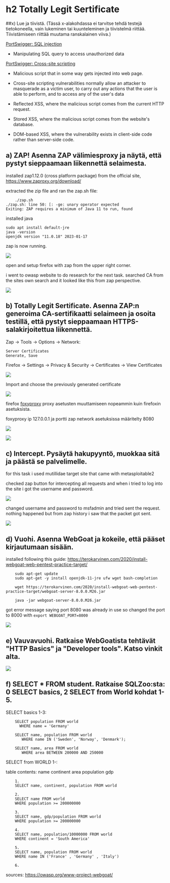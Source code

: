 # h2 Totally Legit Sertificate

##x) Lue ja tiivistä. (Tässä x-alakohdassa ei tarvitse tehdä testejä tietokoneella, vain lukeminen tai kuunteleminen ja tiivistelmä riittää. Tiivistämiseen riittää muutama ranskalainen viiva.)

[PortSwigger: SQL injection](https://portswigger.net/web-security/sql-injection)

- Manipulating SQL query to access unauthorized data 

[PortSwigger: Cross-site scripting](https://portswigger.net/web-security/cross-site-scripting)

- Malicious script that in some way gets injected into web page.

- Cross-site scripting vulnerabilities normally allow an attacker to masquerade as a victim user, to carry out any actions that the user is able to perform, and to access any of the user's data

- Reflected XSS, where the malicious script comes from the current HTTP request.

- Stored XSS, where the malicious script comes from the website's database.

- DOM-based XSS, where the vulnerability exists in client-side code rather than server-side code.

   
## a) ZAP! Asenna ZAP välimiesproxy ja näytä, että pystyt sieppaamaan liikennettä selaimesta.

installed zap1.12.0 (cross platform package) from the official site, https://www.zaproxy.org/download/

extracted the zip file and ran the zap.sh file:

		./zap.sh 
	./zap.sh: line 50: [: -ge: unary operator expected
	Exiting: ZAP requires a minimum of Java 11 to run, found 

installed java

	sudo apt install default-jre
	java -version
	openjdk version "11.0.18" 2023-01-17

zap is now running.

![](/TTPictures/T2a.png)

open and setup firefox with zap from the upper right corner.

i went to owasp website to do research for the next task. searched CA from the sites own search and it looked like this from zap perspective.

![](TTPictures/T2b.png)

## b) Totally Legit Sertificate. Asenna ZAP:n generoima CA-sertifikaatti selaimeen ja osoita testillä, että pystyt sieppaamaan HTTPS-salakirjoitettua liikennettä.

Zap -> Tools -> Options -> Network:

	Server Certificates
	Generate, Save

Firefox -> Settings -> Privacy & Security -> Certificates -> View Certificates

![](TTPictures/T2c.png)

Import and choose the previously generated certificate

![](TTPictures/T2c2.png)

firefox [foxyproxy](https://addons.mozilla.org/en-US/firefox/addon/foxyproxy-standard/) proxy asetusten muuttamiseen nopeammin kuin firefoxin asetuksista.

foxyproxy ip 127.0.0.1 ja portti zap network asetuksissa määritelty 8080

![](TTPictures/T2b3.png)

![](TTPictures/T2b4.png)

## c) Intercept. Pysäytä hakupyyntö, muokkaa sitä ja päästä se palvelimelle.

for this task i used mutillidae target site that came with metasploitable2

checked zap button for intercepting all requests and when i tried to log into the site i got the username and password.

![](TTPictures/T2c3.png)

changed username and password to msfadmin and tried sent the request. nothing happened but from zap history i saw that the packet got sent.

![](TTPictures/T2c4.png)

## d) Vuohi. Asenna WebGoat ja kokeile, että pääset kirjautumaan sisään.

installed following this guide: https://terokarvinen.com/2020/install-webgoat-web-pentest-practice-target/

		sudo apt-get update
		sudo apt-get -y install openjdk-11-jre ufw wget bash-completion

		wget https://terokarvinen.com/2020/install-webgoat-web-pentest-practice-target/webgoat-server-8.0.0.M26.jar

		java -jar webgoat-server-8.0.0.M26.jar

got error message saying port 8080 was already in use so changed the port to 8000 with `export WEBGOAT_PORT=8000`

![](TTPictures/T2c5.png)


## e) Vauvavuohi. Ratkaise WebGoatista tehtävät "HTTP Basics" ja "Developer tools". Katso vinkit alta.

![](TTPictures/T2e.png)

## f) SELECT * FROM student. Ratkaise SQLZoo:sta: 0 SELECT basics, 2 SELECT from World kohdat 1-5.

SELECT basics 1-3:

		SELECT population FROM world
		  WHERE name = 'Germany'

		SELECT name, population FROM world
		   WHERE name IN ('Sweden', 'Norway', 'Denmark');

		SELECT name, area FROM world
		   WHERE area BETWEEN 200000 AND 250000 

SELECT from WORLD 1-:

table contents: name	continent	area 	population	gdp		


		1.
		SELECT name, continent, population FROM world

		2.
		SELECT name FROM world
		WHERE population >= 200000000

		3.
		SELECT name, gdp/population FROM world
		WHERE population >= 200000000

		4.
		SELECT name, population/10000000 FROM world
		WHERE continent = 'South America'

		5.
		SELECT name, population FROM world
		WHERE name IN ('France' , 'Germany' , 'Italy')

		6.
sources: https://owasp.org/www-project-webgoat/
